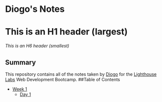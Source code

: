 # Diogo's Notes
# This is an H1 header (largest)
###### This is an H6 header (smallest)
## Summary
This repository contains all of the notes taken by [Diogo](https://github.com/SomarGuy) for the [Lighthouse Labs](https://www.lighthouselabs.ca/) Web Development Bootcamp.
##Table of Contents
* [Week 1](/Week_1)
  * [Day 1](/Week_1/Day_1)
 
